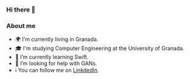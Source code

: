### Hi there 👋

### About me

- 🌍 I'm currently living in Granada.
- 🎓 I'm studying Computer Engineering at the University of Granada.
- 🌱 I’m currently learning Swift.
- 🤔 I’m looking for help with GANs.
- ℹ️ You can follow me on [LinkdedIn](https://www.linkedin.com/in/carlota-de-la-vega-soriano-58ba25208/).

<!--
**carlotiii30/carlotiii30** is a ✨ _special_ ✨ repository because its `README.md` (this file) appears on your GitHub profile.

Here are some ideas to get you started:

- 🔭 I’m currently working on ...
- 🌱 I’m currently learning ...
- 👯 I’m looking to collaborate on ...
- 🤔 I’m looking for help with ...
- 💬 Ask me about ...
- 📫 How to reach me: ...
- 😄 Pronouns: ...
- ⚡ Fun fact: ...
-->
